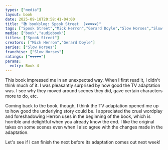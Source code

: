 ```yaml
---
types: ["media"]
layout: book
date: 2025-09-18T20:58:41-04:00
title: "📚 bookblog: Spook Street  (❤️❤️❤️❤️❤️)"
tags: ["Spook Street","Mick Herron","Gerard Doyle","Slow Horses","Slow Horses"]
media: ["book","audiobook"]
titles: ["Spook Street"]
creators: ["Mick Herron","Gerard Doyle"]
series: ["Slow Horses"]
franchise: ["Slow Horses"]
ratings: ["❤️❤️❤️❤️❤️"]
params:
  entry: Book 4
---
```


This book impressed me in an unexpected way. When I first read it, I didn't think much of it. I was pleasantly surprised by how good the TV adaptation was. I see why they moved around scenes they did, gave certain characters more to do, etc. 

Coming back to the book, though, I think the TV adaptation opened me up to how good the underlying story could be. I appreciated the cruel wordplay and foreshadowing Herron uses in the beginning of the book, which is horrible and delightful when you already know the end. I like the original takes on some scenes even when I also agree with the changes made in the adaptation.

Let's see if I can finish the next before its adaptation comes out next week!